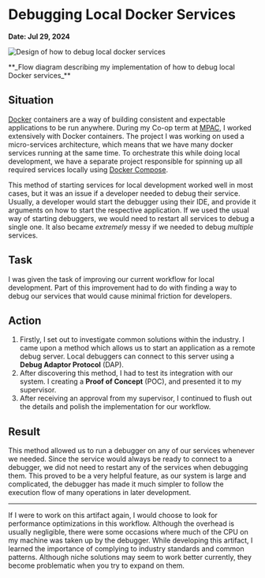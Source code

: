 # Debugging Local Docker Services

**Date: Jul 29, 2024**

![Design of how to debug local docker services](/images/mpac/local-debug.png)

<span class="text-center">
**_Flow diagram describing my implementation of how to debug local Docker services_**
</span>

## Situation

[Docker](https://www.docker.com/) containers are a way of building consistent
and expectable applications to be run anywhere. During my Co-op term at
[MPAC](https://www.mpac.ca/en), I worked extensively with Docker containers.
The project I was working on used a micro-services
architecture, which means that we have many docker services running at the same
time. To orchestrate this while doing local development, we have a separate
project responsible for spinning up all required services
locally using [Docker Compose](https://docs.docker.com/compose).

This method of starting services for local development worked well in most cases,
but it was an issue if a developer needed to debug their service.
Usually, a developer would start the debugger using their IDE, and provide it
arguments on how to start the respective application. If we used the usual
way of starting debuggers, we would need to restart all services to debug a single
one. It also became _extremely_ messy if we needed to debug _multiple_ services.

## Task

I was given the task of improving our current workflow for local development.
Part of this improvement had to do with finding a way to debug our services
that would cause minimal friction for developers.

## Action

1. Firstly, I set out to investigate common solutions within the industry. I came
   upon a method which allows us to start an application as a remote debug server.
   Local debuggers can connect to this server using a
   **Debug Adaptor Protocol** (DAP).
2. After discovering this method, I had to test its integration with our system.
   I creating a **Proof of Concept** (POC), and presented it to my supervisor.
3. After receiving an approval from my supervisor, I continued to flush out the
   details and polish the implementation for our workflow.

## Result

This method allowed us to run a debugger on any of our services whenever we
needed. Since the service would always be ready to connect to a debugger, we did
not need to restart any of the services when debugging them. This proved to be
a very helpful feature, as our system is large and complicated, the debugger
has made it much simpler to follow the execution flow of many operations in
later development.

---

If I were to work on this artifact again, I would choose to look
for performance optimizations in this workflow. Although the overhead is usually
negligible, there were some occasions where much of the CPU on my machine was taken
up by the debugger.
While developing this artifact, I learned the importance of complying to
industry standards and common patterns. Although niche solutions may seem to
work better currently, they become problematic when you try to expand on them.
